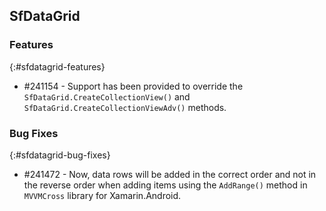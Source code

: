 ## SfDataGrid

### Features
{:#sfdatagrid-features}
* \#241154 - Support has been provided to override the `SfDataGrid.CreateCollectionView()` and `SfDataGrid.CreateCollectionViewAdv()` methods.

### Bug Fixes
{:#sfdatagrid-bug-fixes}

* \#241472 - Now, data rows will be added in the correct order and not in the reverse order when adding items using the `AddRange()` method in `MVVMCross` library for Xamarin.Android.
